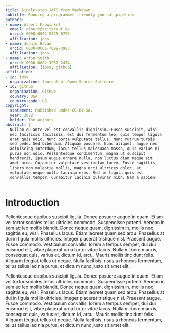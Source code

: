 ```yaml
---
title: Single-step JATS from Markdown
subtitle: Running a programmer-friendly journal pipeline
authors:
- name: Albert Krewinkel
  email: albert@zeitkraut.de
  orcid: 0000-0002-9455-0796
  affiliation: joss
- name: Juanjo Bazán
  orcid: 0000-0001-7699-3983
  affiliation: joss
- name: Arfon Smith
  orcid: 0000-0002-3957-2474
  affiliation: [joss, github]
affiliation:
- id: joss
  organization: Journal of Open Source Software
- id: github
  organisation: GitHub
  country: USA
  country-code: US
copyright:
  statement: Published under CC-BY-SA.
  year: 2022
  holder: The authors
abstract: |
  Nullam eu ante vel est convallis dignissim. Fusce suscipit, wisi
  nec facilisis facilisis, est dui fermentum leo, quis tempor ligula
  erat quis odio. Nunc porta vulputate tellus. Nunc rutrum turpis
  sed pede. Sed bibendum. Aliquam posuere. Nunc aliquet, augue nec
  adipiscing interdum, lacus tellus malesuada massa, quis varius mi
  purus non odio. Pellentesque condimentum, magna ut suscipit
  hendrerit, ipsum augue ornare nulla, non luctus diam neque sit
  amet urna. Curabitur vulputate vestibulum lorem. Fusce sagittis,
  libero non molestie mollis, magna orci ultrices dolor, at
  vulputate neque nulla lacinia eros. Sed id ligula quis est
  convallis tempor. Curabitur lacinia pulvinar nibh. Nam a sapien.
---
```


# Introduction

Pellentesque dapibus suscipit ligula. Donec posuere augue in quam.
Etiam vel tortor sodales tellus ultricies commodo. Suspendisse
potenti. Aenean in sem ac leo mollis blandit. Donec neque quam,
dignissim in, mollis nec, sagittis eu, wisi. Phasellus lacus. Etiam
laoreet quam sed arcu. Phasellus at dui in ligula mollis ultricies.
Integer placerat tristique nisl. Praesent augue. Fusce commodo.
Vestibulum convallis, lorem a tempus semper, dui dui euismod elit,
vitae placerat urna tortor vitae lacus. Nullam libero mauris,
consequat quis, varius et, dictum id, arcu. Mauris mollis tincidunt
felis. Aliquam feugiat tellus ut neque. Nulla facilisis, risus a
rhoncus fermentum, tellus tellus lacinia purus, et dictum nunc justo
sit amet elit.

Pellentesque dapibus suscipit ligula. Donec posuere augue in quam.
Etiam vel tortor sodales tellus ultricies commodo. Suspendisse
potenti. Aenean in sem ac leo mollis blandit. Donec neque quam,
dignissim in, mollis nec, sagittis eu, wisi. Phasellus lacus. Etiam
laoreet quam sed arcu. Phasellus at dui in ligula mollis ultricies.
Integer placerat tristique nisl. Praesent augue. Fusce commodo.
Vestibulum convallis, lorem a tempus semper, dui dui euismod elit,
vitae placerat urna tortor vitae lacus. Nullam libero mauris,
consequat quis, varius et, dictum id, arcu. Mauris mollis tincidunt
felis. Aliquam feugiat tellus ut neque. Nulla facilisis, risus a
rhoncus fermentum, tellus tellus lacinia purus, et dictum nunc justo
sit amet elit.


